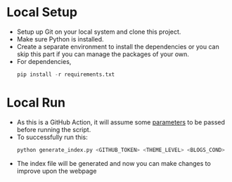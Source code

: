 # Local Setup

- Setup up Git on your local system and clone this project. 
- Make sure Python is installed.
- Create a separate environment to install the dependencies or you can skip this part if you can manage the packages of your own.
- For dependencies,
  ```python
  pip install -r requirements.txt
  ```
# Local Run

- As this is a GitHub Action, it will assume some [parameters](./pages/Git-Actions-Parameters) to be passed before running the script.
- To successfully run this:
  ```python
  python generate_index.py <GITHUB_TOKEN> <THEME_LEVEL> <BLOGS_COND> <HACKATHHONS_COND> <STATS_CHOICE>
  ```
- The index file will be generated and now you can make changes to improve upon the webpage